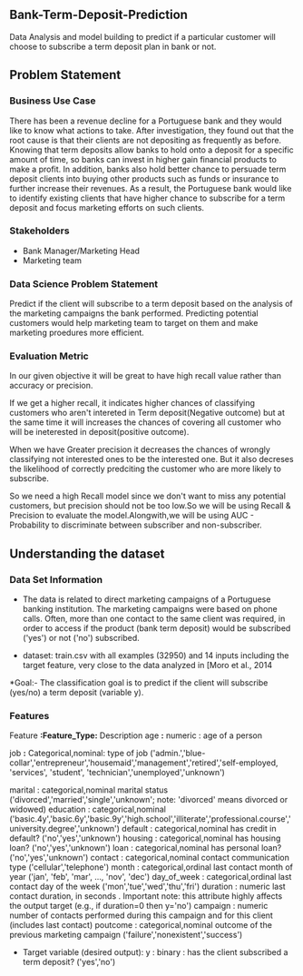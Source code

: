 ## Bank-Term-Deposit-Prediction
Data Analysis and model building to predict if a particular customer will choose to subscribe a term deposit plan in bank or not.

## Problem Statement
### Business Use Case
There has been a revenue decline for a Portuguese bank and they would like to know what actions to take. After investigation, they found out that the root cause is that their clients are not depositing as frequently as before. Knowing that term deposits allow banks to hold onto a deposit for a specific amount of time, so banks can invest in higher gain financial products to make a profit. In addition, banks also hold better chance to persuade term deposit clients into buying other products such as funds or insurance to further increase their revenues. As a result, the Portuguese bank would like to identify existing clients that have higher chance to subscribe for a term deposit and focus marketing efforts on such clients.

### Stakeholders
* Bank Manager/Marketing Head
* Marketing team

### Data Science Problem Statement
Predict if the client will subscribe to a term deposit based on the analysis of the marketing campaigns the bank performed. Predicting potential customers would help marketing team to target on them and make marketing proedures more efficient.

### Evaluation Metric
In our given objective it will be great to have high recall value rather than accuracy or precision.

If we get a higher recall, it indicates higher chances of classifying customers who aren't intereted in Term deposit(Negative outcome) but at the same time it will increases the chances of covering all customer who will be ineterested in deposit(positive outcome).

When we have Greater precision it decreases the chances of wrongly classifying not interested ones to be the interested one. But it also decreses the likelihood of correctly predciting the customer who are more likely to subscribe.

So we need a high Recall model since we don't want to miss any potential customers, but precision should not be too low.So we will be using Recall & Precision to evaluate the model.Alongwith,we will be using AUC - Probability to discriminate between subscriber and non-subscriber.

## Understanding the dataset
### Data Set Information

* The data is related to direct marketing campaigns of a Portuguese banking institution. The marketing campaigns were based on phone calls. Often, more than one contact to the same client was required, in order to access if the product (bank term deposit) would be subscribed ('yes') or not ('no') subscribed.

* dataset: train.csv with all examples (32950) and 14 inputs including the target feature,  very close to the data analyzed in [Moro et al., 2014

*Goal:- The classification goal is to predict if the client will subscribe (yes/no) a term deposit (variable y).

### Features

Feature	__:__Feature_Type__:__	       Description
age	      __:__       numeric	           :    age of a person

job	      __:__       Categorical,nominal:   type of job ('admin.','blue-collar','entrepreneur','housemaid','management','retired','self-employed, 'services',                                                                'student', 'technician','unemployed','unknown')


marital	  :      categorical,nominal	   marital status ('divorced','married','single','unknown'; note: 'divorced' means divorced or widowed)
education	:      categorical,nominal	   ('basic.4y','basic.6y','basic.9y','high.school','illiterate','professional.course','university.degree','unknown')
default	  :        categorical,nominal	   has credit in default? ('no','yes','unknown')
housing	  :       categorical,nominal	   has housing loan? ('no','yes','unknown')
loan	    :       categorical,nominal	   has personal loan? ('no','yes','unknown')
contact	  :       categorical,nominal	   contact communication type ('cellular','telephone')
month	    :      categorical,ordinal	   last contact month of year ('jan', 'feb', 'mar', ..., 'nov', 'dec')
day_of_week	:     categorical,ordinal	   last contact day of the week ('mon','tue','wed','thu','fri')
duration	 :      numeric	               last contact duration, in seconds . Important note: this attribute highly affects the output target (e.g., if duration=0 then y='no')
campaign	 :      numeric	               number of contacts performed during this campaign and for this client (includes last contact)
poutcome	 :      categorical,nominal	   outcome of the previous marketing campaign ('failure','nonexistent','success')

* Target variable (desired output):
y	         :      binary	        :         has the client subscribed a term deposit? ('yes','no')
